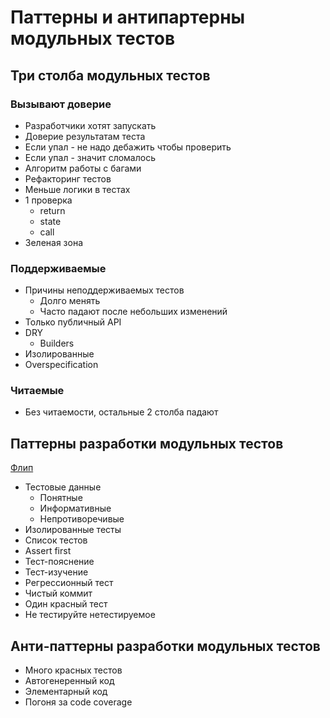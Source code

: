 # Паттерны и антипартерны модульных тестов

## Три столба модульных тестов

### Вызывают доверие
- Разработчики хотят запускать
- Доверие результатам теста
- Если упал - не надо дебажить чтобы проверить
- Если упал - значит сломалось
- Алгоритм работы с багами
- Рефакторинг тестов
- Меньше логики в тестах
- 1 проверка
  - return
  - state
  - call
- Зеленая зона

### Поддерживаемые
- Причины неподдерживаемых тестов
  - Долго менять
  - Часто падают после небольших изменений
- Только публичный API
- DRY
  - Builders
- Изолированные
- Overspecification

### Читаемые
- Без читаемости, остальные 2 столба падают

## Паттерны разработки модульных тестов
[Флип](https://disk.yandex.ru/d/150AIWfx3GU3BP/19_TestDevPatterns.jpg)
- Тестовые данные
  - Понятные
  - Информативные
  - Непротиворечивые
- Изолированные тесты
- Список тестов
- Assert first
- Тест-пояснение
- Тест-изучение
- Регрессионный тест
- Чистый коммит
- Один красный тест
- Не тестируйте нетестируемое

## Анти-паттерны разработки модульных тестов
- Много красных тестов
- Автогенеренный код
- Элементарный код
- Погоня за code coverage
